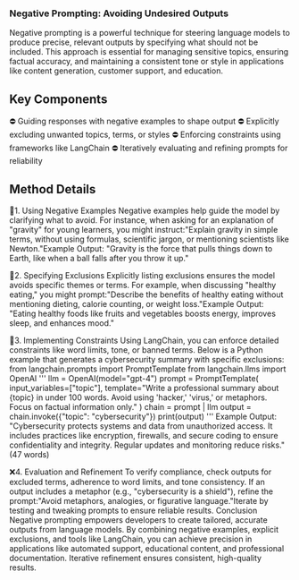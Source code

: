 ### Negative Prompting: Avoiding Undesired Outputs
Negative prompting is a powerful technique for steering language models to produce precise, relevant outputs by specifying what should not be included. This approach is essential for managing sensitive topics, ensuring factual accuracy, and maintaining a consistent tone or style in applications like content generation, customer support, and education.



## Key Components

⛔ Guiding responses with negative examples to shape output
⛔ Explicitly excluding unwanted topics, terms, or styles
⛔ Enforcing constraints using frameworks like LangChain
⛔ Iteratively evaluating and refining prompts for reliability



## Method Details
🔞1. Using Negative Examples
Negative examples help guide the model by clarifying what to avoid. For instance, when asking for an explanation of "gravity" for young learners, you might instruct:"Explain gravity in simple terms, without using formulas, scientific jargon, or mentioning scientists like Newton."Example Output: "Gravity is the force that pulls things down to Earth, like when a ball falls after you throw it up."


🚫2. Specifying Exclusions
Explicitly listing exclusions ensures the model avoids specific themes or terms. For example, when discussing "healthy eating," you might prompt:"Describe the benefits of healthy eating without mentioning dieting, calorie counting, or weight loss."Example Output: "Eating healthy foods like fruits and vegetables boosts energy, improves sleep, and enhances mood."


🛑3. Implementing Constraints
Using LangChain, you can enforce detailed constraints like word limits, tone, or banned terms. Below is a Python example that generates a cybersecurity summary with specific exclusions:
from langchain.prompts import PromptTemplate
from langchain.llms import OpenAI
''' 
llm = OpenAI(model="gpt-4")
prompt = PromptTemplate(
    input_variables=["topic"],
    template="Write a professional summary about {topic} in under 100 words. Avoid using 'hacker,' 'virus,' or metaphors. Focus on factual information only."
)
chain = prompt | llm
output = chain.invoke({"topic": "cybersecurity"})
print(output)
''' 
Example Output: "Cybersecurity protects systems and data from unauthorized access. It includes practices like encryption, firewalls, and secure coding to ensure confidentiality and integrity. Regular updates and monitoring reduce risks." (47 words)


❌4. Evaluation and Refinement
To verify compliance, check outputs for excluded terms, adherence to word limits, and tone consistency. If an output includes a metaphor (e.g., "cybersecurity is a shield"), refine the prompt:"Avoid metaphors, analogies, or figurative language."Iterate by testing and tweaking prompts to ensure reliable results.
Conclusion
Negative prompting empowers developers to create tailored, accurate outputs from language models. By combining negative examples, explicit exclusions, and tools like LangChain, you can achieve precision in applications like automated support, educational content, and professional documentation. Iterative refinement ensures consistent, high-quality results.
